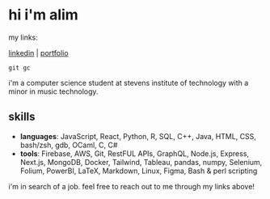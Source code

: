 # hi i'm alim

my links:

[linkedin](https://linkedin.com/in/notalim) |
[portfolio](https://notalim.com/) 

`git gc`

i'm a computer science student at stevens institute of technology with a minor in music technology.

## skills
* **languages**: JavaScript, React, Python, R, SQL, C++, Java, HTML, CSS, bash/zsh, gdb, OCaml, C, C#
* **tools**:  Firebase, AWS, Git, RestFUL APIs, GraphQL, Node.js, Express, Next.js, MongoDB, Docker, Tailwind, Tableau, pandas, numpy, Selenium, Folium, PowerBI, LaTeX, Markdown, Linux, Figma, Bash & perl scripting

i'm in search of a job. feel free to reach out to me through my links above!
